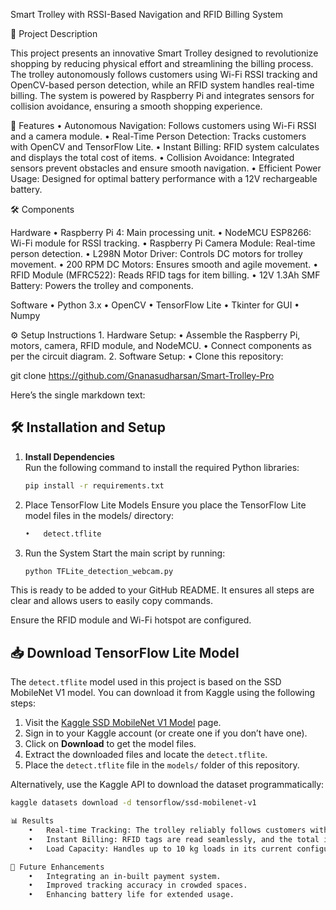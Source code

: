 Smart Trolley with RSSI-Based Navigation and RFID Billing System

📜 Project Description

This project presents an innovative Smart Trolley designed to revolutionize shopping by reducing physical effort and streamlining the billing process. The trolley autonomously follows customers using Wi-Fi RSSI tracking and OpenCV-based person detection, while an RFID system handles real-time billing. The system is powered by Raspberry Pi and integrates sensors for collision avoidance, ensuring a smooth shopping experience.

🚀 Features
	•	Autonomous Navigation: Follows customers using Wi-Fi RSSI and a camera module.
	•	Real-Time Person Detection: Tracks customers with OpenCV and TensorFlow Lite.
	•	Instant Billing: RFID system calculates and displays the total cost of items.
	•	Collision Avoidance: Integrated sensors prevent obstacles and ensure smooth navigation.
	•	Efficient Power Usage: Designed for optimal battery performance with a 12V rechargeable battery.

🛠️ Components

Hardware
	•	Raspberry Pi 4: Main processing unit.
	•	NodeMCU ESP8266: Wi-Fi module for RSSI tracking.
	•	Raspberry Pi Camera Module: Real-time person detection.
	•	L298N Motor Driver: Controls DC motors for trolley movement.
	•	200 RPM DC Motors: Ensures smooth and agile movement.
	•	RFID Module (MFRC522): Reads RFID tags for item billing.
	•	12V 1.3Ah SMF Battery: Powers the trolley and components.

Software
	•	Python 3.x
	•	OpenCV
	•	TensorFlow Lite
	•	Tkinter for GUI
	•	Numpy

⚙️ Setup Instructions
	1.	Hardware Setup:
	•	Assemble the Raspberry Pi, motors, camera, RFID module, and NodeMCU.
	•	Connect components as per the circuit diagram.
	2.	Software Setup:
	•	Clone this repository:

git clone https://github.com/Gnanasudharsan/Smart-Trolley-Pro


Here’s the single markdown text:

## 🛠️ Installation and Setup

1. **Install Dependencies**  
   Run the following command to install the required Python libraries:
   ```bash
   pip install -r requirements.txt

2. Place TensorFlow Lite Models
Ensure you place the TensorFlow Lite model files in the models/ directory:
	```bash
	•	detect.tflite
 
4. Run the System
Start the main script by running:
   ```bash
   python TFLite_detection_webcam.py

This is ready to be added to your GitHub README. It ensures all steps are clear and allows users to easily copy commands.

Ensure the RFID module and Wi-Fi hotspot are configured.

## 📥 Download TensorFlow Lite Model

The `detect.tflite` model used in this project is based on the SSD MobileNet V1 model. You can download it from Kaggle using the following steps:

1. Visit the [Kaggle SSD MobileNet V1 Model](https://www.kaggle.com/models/tensorflow/ssd-mobilenet-v1) page.
2. Sign in to your Kaggle account (or create one if you don’t have one).
3. Click on **Download** to get the model files.
4. Extract the downloaded files and locate the `detect.tflite`.
5. Place the `detect.tflite` file in the `models/` folder of this repository.

Alternatively, use the Kaggle API to download the dataset programmatically:
```bash
kaggle datasets download -d tensorflow/ssd-mobilenet-v1

📊 Results
	•	Real-time Tracking: The trolley reliably follows customers within a defined RSSI range.
	•	Instant Billing: RFID tags are read seamlessly, and the total is displayed via GUI.
	•	Load Capacity: Handles up to 10 kg loads in its current configuration.

🔮 Future Enhancements
	•	Integrating an in-built payment system.
	•	Improved tracking accuracy in crowded spaces.
	•	Enhancing battery life for extended usage.

